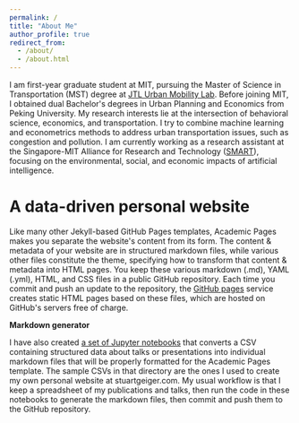 ```yaml
---
permalink: /
title: "About Me"
author_profile: true
redirect_from: 
  - /about/
  - /about.html
---
```

I am first-year graduate student at MIT, pursuing the Master of Science in Transportation (MST) degree at [JTL Urban Mobility Lab](https://mobility.mit.edu/). Before joining MIT, I obtained dual Bachelor's degrees in Urban Planning and Economics from Peking University. My research interests lie at the intersection of behavioral science, economics, and transportation. I try to combine machine learning and econometrics methods to address urban transportation issues, such as congestion and pollution. I am currently working as a research assistant at the Singapore-MIT Alliance for Research and Technology ([SMART](https://smart.mit.edu/research/m3s/about-m3s)), focusing on the environmental, social, and economic impacts of artificial intelligence.

A data-driven personal website
======
Like many other Jekyll-based GitHub Pages templates, Academic Pages makes you separate the website's content from its form. The content & metadata of your website are in structured markdown files, while various other files constitute the theme, specifying how to transform that content & metadata into HTML pages. You keep these various markdown (.md), YAML (.yml), HTML, and CSS files in a public GitHub repository. Each time you commit and push an update to the repository, the [GitHub pages](https://pages.github.com/) service creates static HTML pages based on these files, which are hosted on GitHub's servers free of charge.

**Markdown generator**

I have also created [a set of Jupyter notebooks](https://github.com/academicpages/academicpages.github.io/tree/master/markdown_generator
) that converts a CSV containing structured data about talks or presentations into individual markdown files that will be properly formatted for the Academic Pages template. The sample CSVs in that directory are the ones I used to create my own personal website at stuartgeiger.com. My usual workflow is that I keep a spreadsheet of my publications and talks, then run the code in these notebooks to generate the markdown files, then commit and push them to the GitHub repository.
